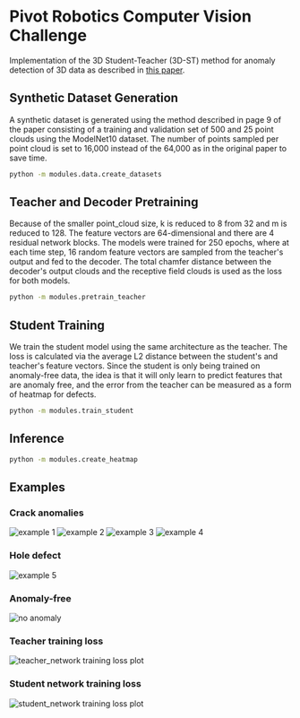 # Pivot Robotics Computer Vision Challenge

Implementation of the 3D Student-Teacher (3D-ST) method for 
anomaly detection of 3D data as described in 
[this paper](https://arxiv.org/pdf/2202.11660).

## Synthetic Dataset Generation
A synthetic dataset is generated using the method described
in page 9 of the paper consisting of a training and validation
set of 500 and 25 point clouds using the ModelNet10 dataset.
The number of points sampled per point cloud is set to 16,000 
instead of the 64,000 as in the original paper to save time.


```bash
python -m modules.data.create_datasets
```

## Teacher and Decoder Pretraining
Because of the smaller point_cloud size, k is reduced to 8
from 32 and m is reduced to 128.  The feature vectors are
64-dimensional and there are 4 residual network blocks.
The models were trained for 250 epochs, where at each time 
step, 16 random feature vectors are sampled from the teacher's
output and fed to the decoder. The total chamfer distance
between the decoder's output clouds and the receptive field
clouds is used as the loss for both models.

```bash
python -m modules.pretrain_teacher
```

## Student Training
We train the student model using the same architecture as the 
teacher. The loss is calculated via the average L2 distance
between the student's and teacher's feature vectors. Since
the student is only being trained on anomaly-free data, the
idea is that it will only learn to predict features that are
anomaly free, and the error from the teacher can be measured
as a form of heatmap for defects.

```bash
python -m modules.train_student
```

## Inference

```bash
python -m modules.create_heatmap
```

## Examples
### Crack anomalies
![example 1](https://github.com/braydenrudisill/AnomalyDetection/assets/55212800/ba51e37f-714b-4a22-b1ca-c9109769d949)
![example 2](https://github.com/braydenrudisill/AnomalyDetection/assets/55212800/b6296479-6520-4a36-94ef-5b49d8fe72e9)
![example 3](https://github.com/braydenrudisill/AnomalyDetection/assets/55212800/1c2530bc-9291-4bd0-a027-d27411779fc1)
![example 4](https://github.com/braydenrudisill/AnomalyDetection/assets/55212800/63ae53fc-d734-4a50-b8d9-e37b51cae784)

### Hole defect
![example 5](https://github.com/braydenrudisill/AnomalyDetection/assets/55212800/8a150eed-188c-4a1d-b8c8-b8e8207501a7)

### Anomaly-free
![no anomaly](https://github.com/braydenrudisill/AnomalyDetection/assets/55212800/329f0432-910d-4a75-b9af-2daed311bc3c)


### Teacher training loss
![teacher_network training loss plot](https://github.com/braydenrudisill/AnomalyDetection/assets/55212800/9e0266a3-14db-446f-ae8c-7f6a7b9b0649)

### Student network training loss
![student_network training loss plot](https://github.com/braydenrudisill/AnomalyDetection/assets/55212800/1db83553-093b-46b9-acc8-311de32ceb0a)
